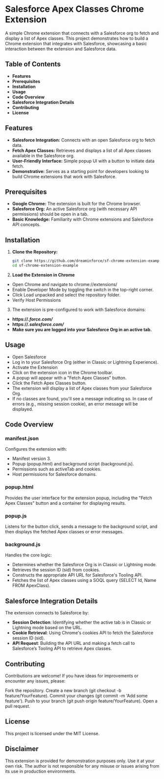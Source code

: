 # Salesforce Apex Classes Chrome Extension

A simple Chrome extension that connects with a Salesforce org to fetch and display a list of Apex classes. This project demonstrates how to build a Chrome extension that integrates with Salesforce, showcasing a basic interaction between the extension and Salesforce data.

## Table of Contents

- **Features**
- **Prerequisites**
- **Installation**
- **Usage**
- **Code Overview**
- **Salesforce Integration Details**
- **Contributing**
- **License**

## Features

- **Salesforce Integration:** Connects with an open Salesforce org to fetch data.
- **Fetch Apex Classes:** Retrieves and displays a list of all Apex classes available in the Salesforce org.
- **User-Friendly Interface:** Simple popup UI with a button to initiate data fetch.
- **Demonstrative:** Serves as a starting point for developers looking to build Chrome extensions that work with Salesforce.

## Prerequisites

- **Google Chrome:** The extension is built for the Chrome browser.
- **Salesforce Org:** An active Salesforce org (with necessary API permissions) should be open in a tab.
- **Basic Knowledge:** Familiarity with Chrome extensions and Salesforce API concepts.

## Installation

1. **Clone the Repository:**

   ```bash
   git clone https://github.com/dreaminforce/sf-chrome-extension-example
   cd sf-chrome-extension-example

2. **Load the Extension in Chrome**

- Open Chrome and navigate to chrome://extensions/
- Enable Developer Mode by toggling the switch in the top-right corner.
- Click Load unpacked and select the repository folder.
- Verify Host Permissions

3. The extension is pre-configured to work with Salesforce domains:

- **https://*.force.com/***
- **https://*.salesforce.com/***
- **Make sure you are logged into your Salesforce Org in an active tab.**

## Usage
- Open Salesforce
- Log in to your Salesforce Org (either in Classic or Lightning Experience).
- Activate the Extension
- Click on the extension icon in the Chrome toolbar.
- A popup will appear with a "Fetch Apex Classes" button.
- Click the Fetch Apex Classes button.
- The extension will display a list of Apex classes from your Salesforce Org.
- If no classes are found, you'll see a message indicating so. In case of errors (e.g., missing session cookie), an error message will be displayed.

## Code Overview
### manifest.json

Configures the extension with:

- Manifest version 3.
- Popup (popup.html) and background script (background.js).
- Permissions such as activeTab and cookies.
- Host permissions for Salesforce domains.

### popup.html

Provides the user interface for the extension popup, including the "Fetch Apex Classes" button and a container for displaying results.

### popup.js

Listens for the button click, sends a message to the background script, and then displays the fetched Apex classes or error messages.

### background.js

Handles the core logic:

- Determines whether the Salesforce Org is in Classic or Lightning mode.
- Retrieves the session ID (sid) from cookies.
- Constructs the appropriate API URL for Salesforce's Tooling API.
- Fetches the list of Apex classes using a SOQL query (SELECT Id, Name FROM ApexClass).


## Salesforce Integration Details

The extension connects to Salesforce by:

- **Session Detection**: Identifying whether the active tab is in Classic or Lightning mode based on the URL.
- **Cookie Retrieval**: Using Chrome's cookies API to fetch the Salesforce session ID (sid).
- **API Request**: Building the API URL and making a fetch call to Salesforce’s Tooling API to retrieve Apex classes.


## Contributing
Contributions are welcome! If you have ideas for improvements or encounter any issues, please:

Fork the repository.
Create a new branch (git checkout -b feature/YourFeature).
Commit your changes (git commit -m 'Add some feature').
Push to your branch (git push origin feature/YourFeature).
Open a pull request.


## License
This project is licensed under the MIT License.

## Disclaimer
This extension is provided for demonstration purposes only. Use it at your own risk. The author is not responsible for any misuse or issues arising from its use in production environments.
